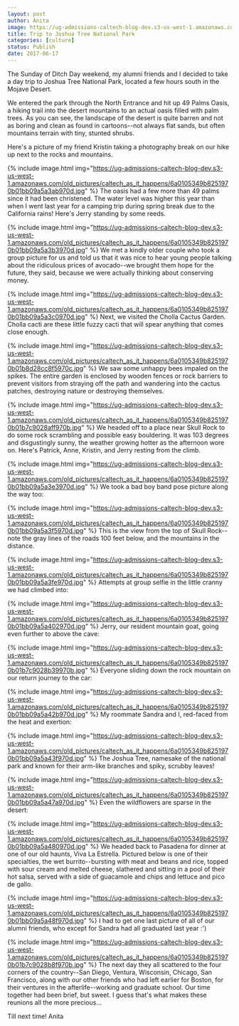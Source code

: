 ```yaml
---
layout: post
author: Anita
image: https://ug-admissions-caltech-blog-dev.s3-us-west-1.amazonaws.com/old_pictures/caltech_as_it_happens/6a0105349b8251970b01b8d28cc8c1970c.jpg
title: Trip to Joshua Tree National Park
categories: [culture]
status: Publish
date: 2017-06-17
---
```


The Sunday of Ditch Day weekend, my alumni friends and I decided to take a day trip to Joshua Tree National Park, located a few hours south in the Mojave Desert.

We entered the park through the North Entrance and hit up 49 Palms Oasis, a hiking trail into the desert mountains to an actual oasis filled with palm trees. As you can see, the landscape of the desert is quite barren and not as boring and clean as found in cartoons--not always flat sands, but often mountains terrain with tiny, stunted shrubs.

Here's a picture of my friend Kristin taking a photography break on our hike up next to the rocks and mountains.


{% include image.html img="https://ug-admissions-caltech-blog-dev.s3-us-west-1.amazonaws.com/old_pictures/caltech_as_it_happens/6a0105349b8251970b01bb09a5a3ab970d.jpg" %}
The oasis had a few more than 49 palms since it had been christened. The water level was higher this year than when I went last year for a camping trip during spring break due to the California rains! Here's Jerry standing by some reeds.


{% include image.html img="https://ug-admissions-caltech-blog-dev.s3-us-west-1.amazonaws.com/old_pictures/caltech_as_it_happens/6a0105349b8251970b01bb09a5a3b3970d.jpg" %}
We met a kindly older couple who took a group picture for us and told us that it was nice to hear young people talking about the ridiculous prices of avocado--we brought them hope for the future, they said, because we were actually thinking about conserving money.


{% include image.html img="https://ug-admissions-caltech-blog-dev.s3-us-west-1.amazonaws.com/old_pictures/caltech_as_it_happens/6a0105349b8251970b01bb09a5a3c0970d.jpg" %}
Next, we visited the Cholla Cactus Garden. Cholla cacti are these little fuzzy cacti that will spear anything that comes close enough.


{% include image.html img="https://ug-admissions-caltech-blog-dev.s3-us-west-1.amazonaws.com/old_pictures/caltech_as_it_happens/6a0105349b8251970b01b8d28cc8f5970c.jpg" %}
We saw some unhappy bees impaled on the spikes. The entire garden is enclosed by wooden fences or rock barriers to prevent visitors from straying off the path and wandering into the cactus patches, destroying nature or destroying themselves.


{% include image.html img="https://ug-admissions-caltech-blog-dev.s3-us-west-1.amazonaws.com/old_pictures/caltech_as_it_happens/6a0105349b8251970b01b7c9028aff970b.jpg" %}
We headed off to a place near Skull Rock to do some rock scrambling and possible easy bouldering. It was 103 degrees and disgustingly sunny, the weather growing hotter as the afternoon wore on. Here's Patrick, Anne, Kristin, and Jerry resting from the climb.


{% include image.html img="https://ug-admissions-caltech-blog-dev.s3-us-west-1.amazonaws.com/old_pictures/caltech_as_it_happens/6a0105349b8251970b01bb09a5a3e3970d.jpg" %}
We took a bad boy band pose picture along the way too:


{% include image.html img="https://ug-admissions-caltech-blog-dev.s3-us-west-1.amazonaws.com/old_pictures/caltech_as_it_happens/6a0105349b8251970b01bb09a5a3f5970d.jpg" %}
This is the view from the top of Skull Rock--note the gray lines of the roads 100 feet below, and the mountains in the distance.


{% include image.html img="https://ug-admissions-caltech-blog-dev.s3-us-west-1.amazonaws.com/old_pictures/caltech_as_it_happens/6a0105349b8251970b01bb09a5a3fe970d.jpg" %}
Attempts at group selfie in the little cranny we had climbed into:


{% include image.html img="https://ug-admissions-caltech-blog-dev.s3-us-west-1.amazonaws.com/old_pictures/caltech_as_it_happens/6a0105349b8251970b01bb09a5a402970d.jpg" %}
Jerry, our resident mountain goat, going even further to above the cave:


{% include image.html img="https://ug-admissions-caltech-blog-dev.s3-us-west-1.amazonaws.com/old_pictures/caltech_as_it_happens/6a0105349b8251970b01b7c9028b39970b.jpg" %}
Everyone sliding down the rock mountain on our return journey to the car:


{% include image.html img="https://ug-admissions-caltech-blog-dev.s3-us-west-1.amazonaws.com/old_pictures/caltech_as_it_happens/6a0105349b8251970b01bb09a5a42b970d.jpg" %}
My roommate Sandra and I, red-faced from the heat and exertion:


{% include image.html img="https://ug-admissions-caltech-blog-dev.s3-us-west-1.amazonaws.com/old_pictures/caltech_as_it_happens/6a0105349b8251970b01bb09a5a43f970d.jpg" %}
The Joshua Tree, namesake of the national park and known for their arm-like branches and spiky, scrubby leaves!


{% include image.html img="https://ug-admissions-caltech-blog-dev.s3-us-west-1.amazonaws.com/old_pictures/caltech_as_it_happens/6a0105349b8251970b01bb09a5a47a970d.jpg" %}
Even the wildflowers are sparse in the desert:


{% include image.html img="https://ug-admissions-caltech-blog-dev.s3-us-west-1.amazonaws.com/old_pictures/caltech_as_it_happens/6a0105349b8251970b01bb09a5a480970d.jpg" %}
We headed back to Pasadena for dinner at one of our old haunts, Viva La Estrella. Pictured below is one of their specialties, the wet burrito--bursting with meat and beans and rice, topped with sour cream and melted cheese, slathered and sitting in a pool of their hot salsa, served with a side of guacamole and chips and lettuce and pico de gallo.


{% include image.html img="https://ug-admissions-caltech-blog-dev.s3-us-west-1.amazonaws.com/old_pictures/caltech_as_it_happens/6a0105349b8251970b01bb09a5a48f970d.jpg" %}
I had to get one last picture of all of our alumni friends, who except for Sandra had all graduated last year :')


{% include image.html img="https://ug-admissions-caltech-blog-dev.s3-us-west-1.amazonaws.com/old_pictures/caltech_as_it_happens/6a0105349b8251970b01b7c9028b8f970b.jpg" %}
The next day they all scattered to the four corners of the country--San Diego, Ventura, Wisconsin, Chicago, San Francisco, along with our other friends who had left earlier for Boston, for their ventures in the afterlife--working and graduate school. Our time together had been brief, but sweet. I guess that's what makes these reunions all the more precious...

Till next time!
Anita
